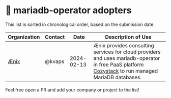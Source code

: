 # 🦭 mariadb-operator adopters

This list is sorted in chronological order, based on the submission date.

| Organization | Contact | Date | Description of Use |
| ------------ | ------- | ---- | ------------------ |
| [Ænix](https://aenix.io) | @kvaps | 2024-02-13 | Ænix provides consulting services for cloud providers and uses mariadb-operator in free PaaS platform [Cozystack](https://cozystack.io) to run managed MariaDB databases. |

Feel free open a PR and add your company or project to the list!

